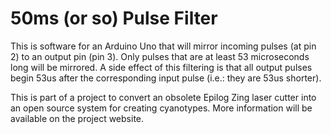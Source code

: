 # 50ms (or so) Pulse Filter

This is software for an Arduino Uno that will mirror incoming pulses (at pin 2) to an output pin (pin 3). Only pulses that are at least 53 microseconds long will be mirrored. A side effect of this filtering is that all output pulses begin 53us after the corresponding input pulse (i.e.: they are 53us shorter).

This is part of a project to convert an obsolete Epilog Zing laser cutter into an open source system for creating cyanotypes. More information will be available on the project website.
